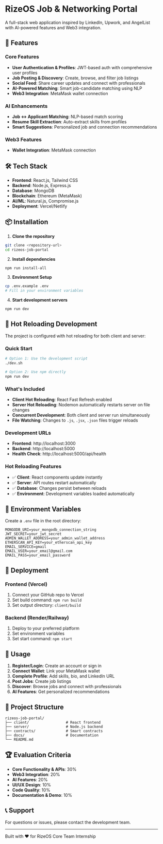 # RizeOS Job & Networking Portal

A full-stack web application inspired by LinkedIn, Upwork, and AngelList with AI-powered features and Web3 integration.

## 🚀 Features

### Core Features
- **User Authentication & Profiles**: JWT-based auth with comprehensive user profiles
- **Job Posting & Discovery**: Create, browse, and filter job listings
- **Social Feed**: Share career updates and connect with professionals
- **AI-Powered Matching**: Smart job-candidate matching using NLP
- **Web3 Integration**: MetaMask wallet connection

### AI Enhancements
- **Job ↔ Applicant Matching**: NLP-based match scoring
- **Resume Skill Extraction**: Auto-extract skills from profiles
- **Smart Suggestions**: Personalized job and connection recommendations

### Web3 Features
- **Wallet Integration**: MetaMask connection


## 🛠 Tech Stack

- **Frontend**: React.js, Tailwind CSS
- **Backend**: Node.js, Express.js
- **Database**: MongoDB
- **Blockchain**: Ethereum (MetaMask)
- **AI/ML**: Natural.js, Compromise.js
- **Deployment**: Vercel/Netlify

## 📦 Installation

1. **Clone the repository**
```bash
git clone <repository-url>
cd rizeos-job-portal
```

2. **Install dependencies**
```bash
npm run install-all
```

3. **Environment Setup**
```bash
cp .env.example .env
# Fill in your environment variables
```

4. **Start development servers**
```bash
npm run dev
```

## 🔄 Hot Reloading Development

The project is configured with hot reloading for both client and server:

### Quick Start
```bash
# Option 1: Use the development script
./dev.sh

# Option 2: Use npm directly
npm run dev
```

### What's Included
- **Client Hot Reloading**: React Fast Refresh enabled
- **Server Hot Reloading**: Nodemon automatically restarts server on file changes
- **Concurrent Development**: Both client and server run simultaneously
- **File Watching**: Changes to `.js`, `.jsx`, `.json` files trigger reloads

### Development URLs
- **Frontend**: http://localhost:3000
- **Backend**: http://localhost:5000
- **Health Check**: http://localhost:5000/api/health

### Hot Reloading Features
- ✅ **Client**: React components update instantly
- ✅ **Server**: API routes restart automatically
- ✅ **Database**: Changes persist between reloads
- ✅ **Environment**: Development variables loaded automatically

## 🔧 Environment Variables

Create a `.env` file in the root directory:

```env
MONGODB_URI=your_mongodb_connection_string
JWT_SECRET=your_jwt_secret
ADMIN_WALLET_ADDRESS=your_admin_wallet_address
ETHERSCAN_API_KEY=your_etherscan_api_key
EMAIL_SERVICE=gmail
EMAIL_USER=your_email@gmail.com
EMAIL_PASS=your_email_password
```

## 🚀 Deployment

### Frontend (Vercel)
1. Connect your GitHub repo to Vercel
2. Set build command: `npm run build`
3. Set output directory: `client/build`

### Backend (Render/Railway)
1. Deploy to your preferred platform
2. Set environment variables
3. Set start command: `npm start`

## 📱 Usage

1. **Register/Login**: Create an account or sign in
2. **Connect Wallet**: Link your MetaMask wallet
3. **Complete Profile**: Add skills, bio, and LinkedIn URL
4. **Post Jobs**: Create job listings
5. **Discover**: Browse jobs and connect with professionals
6. **AI Features**: Get personalized recommendations

## 🎯 Project Structure

```
rizeos-job-portal/
├── client/                 # React frontend
├── server/                 # Node.js backend
├── contracts/              # Smart contracts
├── docs/                   # Documentation
└── README.md
```

## 🏆 Evaluation Criteria

- **Core Functionality & APIs**: 30%
- **Web3 Integration**: 20%
- **AI Features**: 20%
- **UI/UX Design**: 10%
- **Code Quality**: 10%
- **Documentation & Demo**: 10%

## 📞 Support

For questions or issues, please contact the development team.

---

Built with ❤️ for RizeOS Core Team Internship 